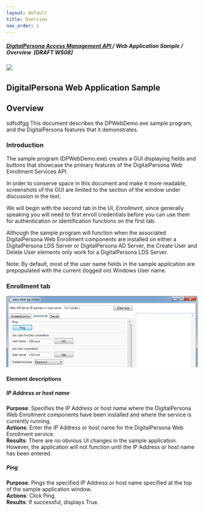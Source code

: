 ```yaml
---
layout: default
title: Overview
nav_order: 1
---
```

##### [DigitalPersona Access Management API ](https://lenhodgeman.github.io/digitalpersona-access-management-api/)/ Web Application Sample / Overview   &nbsp;**[DRAFT WS08]**

![](docs/assets/HID-DPAM-devices.png)  

## DigitalPersona Web Application Sample  

## Overview
sdfsdfgg
This document describes the DPWebDemo.exe sample program,  and the DigitalPersona features that it demonstrates.
### Introduction
The sample program (DPWebDemo.exe) creates a GUI displaying fields and buttons that showcase the primary features of the DigitalPersona Web Enrollment Services API.  

In order to conserve space in this document and make it more readable, screenshots of the GUI are limited to the section of the window under discussion in the text.  

We will begin with the second tab in the UI, *Enrollment*, since generally speaking you will need to first enroll credentials before you can use them for authentication or identification functions on the first tab.  

Although the sample program will function when the associated DigitalPersona Web Enrollment components are installed on either a DigitalPersona LDS Server or DigitalPersona AD Server, the Create User and Delete User elements only work for a DigitalPersona LDS Server.  

Note: By default, most of the user name fields in the sample application are prepopulated with the current (logged on) Windows User name.
### Enrollment tab

![](docs/assets/web-api-demo1.png)

#### Element descriptions

##### IP Address or host name
**Purpose**: Specifies the IP Address or host name where the DigitalPersona Web Enrollment components have been installed and where the service is currently running.  
**Actions**: Enter the IP Address or host name for the DigitalPersona Web Enrollment service.   
**Results**: There are no obvious UI changes in the sample application. However, the application will not function until the IP Address or host name has been entered.
##### Ping
**Purpose**: Pings the specified IP Address or host name specified at the top of the sample application window.  
**Actions**: Click Ping.  
**Results**: If successful, displays True.
